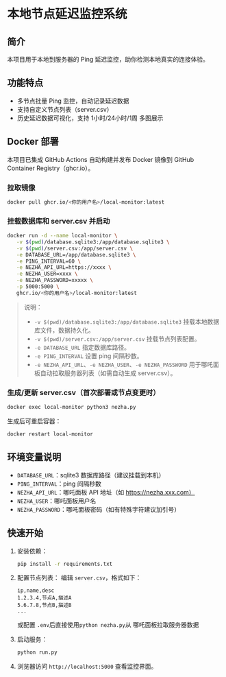 # 本地节点延迟监控系统

## 简介
本项目用于本地到服务器的 Ping 延迟监控，助你检测本地真实的连接体验。

## 功能特点
- 多节点批量 Ping 监控，自动记录延迟数据
- 支持自定义节点列表（server.csv）
- 历史延迟数据可视化，支持 1小时/24小时/1周 多图展示

## Docker 部署
本项目已集成 GitHub Actions 自动构建并发布 Docker 镜像到 GitHub Container Registry（ghcr.io）。

### 拉取镜像
```bash
docker pull ghcr.io/<你的用户名>/local-monitor:latest
```


### 挂载数据库和 server.csv 并启动
```bash
docker run -d --name local-monitor \
   -v $(pwd)/database.sqlite3:/app/database.sqlite3 \
   -v $(pwd)/server.csv:/app/server.csv \
   -e DATABASE_URL=/app/database.sqlite3 \
   -e PING_INTERVAL=60 \
   -e NEZHA_API_URL=https://xxxx \
   -e NEZHA_USER=xxxx \
   -e NEZHA_PASSWORD=xxxxx \
   -p 5000:5000 \
   ghcr.io/<你的用户名>/local-monitor:latest
```
> 说明：
> - `-v $(pwd)/database.sqlite3:/app/database.sqlite3` 挂载本地数据库文件，数据持久化。
> - `-v $(pwd)/server.csv:/app/server.csv` 挂载节点列表配置。
> - `-e DATABASE_URL` 指定数据库路径。
> - `-e PING_INTERVAL` 设置 ping 间隔秒数。
> - `-e NEZHA_API_URL`、`-e NEZHA_USER`、`-e NEZHA_PASSWORD` 用于哪吒面板自动拉取服务器列表（如需自动生成 server.csv）。

### 生成/更新 server.csv（首次部署或节点变更时）
```bash
docker exec local-monitor python3 nezha.py
```
生成后可重启容器：
```bash
docker restart local-monitor
```


## 环境变量说明
- `DATABASE_URL`：sqlite3 数据库路径（建议挂载到本机）
- `PING_INTERVAL`：ping 间隔秒数
- `NEZHA_API_URL`：哪吒面板 API 地址（如 https://nezha.xxx.com）
- `NEZHA_USER`：哪吒面板用户名
- `NEZHA_PASSWORD`：哪吒面板密码（如有特殊字符建议加引号）

## 快速开始
1. 安装依赖：
   ```bash
   pip install -r requirements.txt
   ```
2. 配置节点列表：
   编辑 `server.csv`，格式如下：
   ```csv
   ip,name,desc
   1.2.3.4,节点A,描述A
   5.6.7.8,节点B,描述B
   ...
   ```
   或配置 `.env`后直接使用`python nezha.py`从 哪吒面板拉取服务器数据

3. 启动服务：
   ```bash
   python run.py
   ```

4. 浏览器访问 `http://localhost:5000` 查看监控界面。

